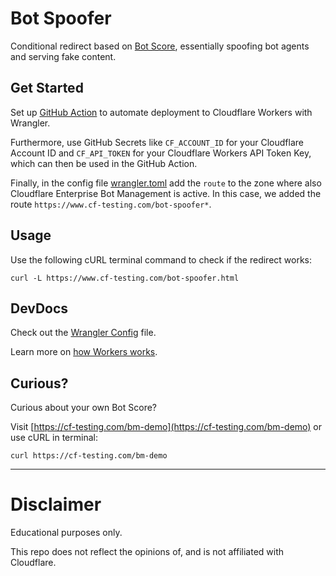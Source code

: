 # Bot Spoofer

Conditional redirect based on [Bot Score](https://developers.cloudflare.com/bots/concepts/bot-score), essentially spoofing bot agents and serving fake content.

## Get Started

Set up [GitHub Action](https://github.com/marketplace/actions/deploy-to-cloudflare-workers-with-wrangler) to automate deployment to Cloudflare Workers with Wrangler.

Furthermore, use GitHub Secrets like `CF_ACCOUNT_ID` for your Cloudflare Account ID and `CF_API_TOKEN` for your Cloudflare Workers API Token Key, which can then be used in the GitHub Action.

Finally, in the config file [wrangler.toml](wrangler.toml) add the `route` to the zone where also Cloudflare Enterprise Bot Management is active. 
In this case, we added the route `https://www.cf-testing.com/bot-spoofer*`.

## Usage

Use the following cURL terminal command to check if the redirect works:

`curl -L https://www.cf-testing.com/bot-spoofer.html`

## DevDocs

Check out the [Wrangler Config](https://developers.cloudflare.com/workers/wrangler/configuration/) file.

Learn more on [how Workers works](https://developers.cloudflare.com/workers/learning/how-workers-works/).

## Curious?

Curious about your own Bot Score? 

Visit [https://cf-testing.com/bm-demo](https://cf-testing.com/bm-demo) or use cURL in terminal:

`curl https://cf-testing.com/bm-demo`

* * * * *

# Disclaimer

Educational purposes only.

This repo does not reflect the opinions of, and is not affiliated with Cloudflare.
